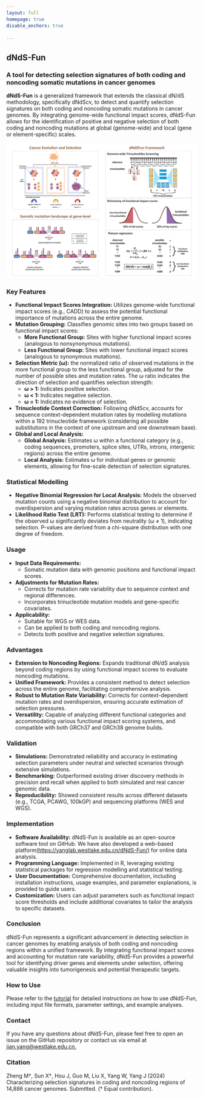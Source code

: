 ```yaml
---
layout: full
homepage: true
disable_anchors: true

---
```

## dNdS-Fun
### A tool for detecting selection signatures of both coding and noncoding somatic mutations in cancer genomes
**dNdS-Fun** is a generalized framework that extends the classical dN/dS methodology, specifically dNdScv, to detect and quantify selection signatures on both coding and noncoding somatic mutations in cancer genomes. By integrating genome-wide functional impact scores, dNdS-Fun allows for the identification of positive and negative selection of both coding and noncoding mutations at global (genome-wide) and local (gene or element-specific) scales.

![iDEA\_pipeline](Overview2.jpg)

### Key Features
<!-- dNdS-Fun is a genome-wide `selection` detection algorithm, integrating established genome-wide functional impact scores into the conventional dN/dS framework for cancer genome study. dNdS-Fun significantly improves our understanding of selection in noncoding regions of cancer genomes, which account for more 98.5% of the genome than coding sequences. Similar to synonymous sites in dN/dS, dNdS-Fun define variants at the bottom 50% functional impact scores in whole genome, most of which are assumed selectively neutral, as nonfunctional class of sites to control background mutation rates; as nonsynonymous sites, other variants at the top 50% functional impact scores are defined as functional class of sites. Then, selection can be quantified as the ratio between the probability of a mutation occurring at either class of sites. To correct context-dependent effects of mutations, we also fit all 192 trinucleotide mutational types (all possible combinations for one base upstream and downstream from the mutant base in either transcribed or non-transcribed strand) in the model as previously described. 
-->

- **Functional Impact Scores Integration:** Utilizes genome-wide functional impact scores (e.g., CADD) to assess the potential functional importance of mutations across the entire genome.
- **Mutation Grouping:** Classifies genomic sites into two groups based on functional impact scores:
    - **More Functional Group:** Sites with higher functional impact scores (analogous to nonsynonymous mutations).
    - **Less Functional Group:** Sites with lower functional impact scores (analogous to synonymous mutations).
- **Selection Metric (ω):** the normalized ratio of observed mutations in the more functional group to the less functional group, adjusted for the number of possible sites and mutation rates. The ω ratio indicates the direction of selection and quantifies selection strength:
    - **ω > 1:** Indicates positive selection.
    - **ω < 1:** Indicates negative selection.
    - **ω = 1:** Indicates no evidence of selection.
- **Trinucleotide Context Correction:** Following dNdScv, accounts for sequence context-dependent mutation rates by modelling mutations within a 192 trinucleotide framework (considering all possible substitutions in the context of one upstream and one downstream base).
- **Global and Local Analysis:**
    - **Global Analysis:** Estimates ω within a functional category (e.g., coding sequences, promoters, splice sites, UTRs, introns, intergenic regions) across the entire genome.
    - **Local Analysis:** Estimates ω for individual genes or genomic elements, allowing for fine-scale detection of selection signatures.

### Statistical Modelling
- **Negative Binomial Regression for Local Analysis:** Models the observed mutation counts using a negative binomial distribution to account for overdispersion and varying mutation rates across genes or elements.
- **Likelihood Ratio Test (LRT):** Performs statistical testing to determine if the observed ω significantly deviates from neutrality (ω ≠ 1), indicating selection. P-values are derived from a chi-square distribution with one degree of freedom.

### Usage
- **Input Data Requirements:**
    - Somatic mutation data with genomic positions and functional impact scores.
- **Adjustments for Mutation Rates:**
    - Corrects for mutation rate variability due to sequence context and regional differences.
    - Incorporates trinucleotide mutation models and gene-specific covariates.
- **Applicability:**
    - Suitable for WGS or WES data.
    - Can be applied to both coding and noncoding regions.
    - Detects both positive and negative selection signatures.

### Advantages
- **Extension to Noncoding Regions:** Expands traditional dN/dS analysis beyond coding regions by using functional impact scores to evaluate noncoding mutations.
- **Unified Framework:** Provides a consistent method to detect selection across the entire genome, facilitating comprehensive analysis.
- **Robust to Mutation Rate Variability:** Corrects for context-dependent mutation rates and overdispersion, ensuring accurate estimation of selection pressures.
- **Versatility:** Capable of analyzing different functional categories and accommodating various functional impact scoring systems, and compatible with both GRCh37 and GRCh38 genome builds.

### Validation
- **Simulations:** Demonstrated reliability and accuracy in estimating selection parameters under neutral and selected scenarios through extensive simulations.
- **Benchmarking:** Outperformed existing driver discovery methods in precision and recall when applied to both simulated and real cancer genomic data.
- **Reproducibility:** Showed consistent results across different datasets (e.g., TCGA, PCAWG, 100kGP) and sequencing platforms (WES and WGS).

### Implementation
- **Software Availability:** dNdS-Fun is available as an open-source software tool on GitHub. We have also developed a web-based platform[(https://yanglab.westlake.edu.cn/dNdS-Fun/)](https://yanglab.westlake.edu.cn/dNdS-Fun/) for online data analysis.
- **Programming Language:** Implemented in R, leveraging existing statistical packages for regression modelling and statistical testing.
- **User Documentation:** Comprehensive documentation, including installation instructions, usage examples, and parameter explanations, is provided to guide users.
- **Customization:** Users can adjust parameters such as functional impact score thresholds and include additional covariates to tailor the analysis to specific datasets.

### Conclusion
dNdS-Fun represents a significant advancement in detecting selection in cancer genomes by enabling analysis of both coding and noncoding regions within a unified framework. By integrating functional impact scores and accounting for mutation rate variability, dNdS-Fun provides a powerful tool for identifying driver genes and elements under selection, offering valuable insights into tumorigenesis and potential therapeutic targets.   

### How to Use
Please refer to the [tutorial](https://yanglab.westlake.edu.cn/dNdS-Fun/doc/tutorial) for detailed instructions on how to use dNdS-Fun, including input file formats, parameter settings, and example analyses.

### Contact
If you have any questions about dNdS-Fun, please feel free to open an issue on the GitHub repository or contact us via email at [jian.yang@westlake.edu.cn.](mailto:jian.yang@westlake.edu.cn)

### Citation
Zheng M†, Sun X†, Hou J, Guo M, Liu X, Yang W, Yang J (2024) Characterizing selection signatures in coding and noncoding regions of 14,886 cancer genomes. Submitted. († Equal contribution).

<!-- ### Example analysis
* [Example](https://jianyanglab.github.io/dNdS-Fun/documentation/04_Example.html) -->

